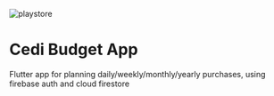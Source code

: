 
![playstore](https://user-images.githubusercontent.com/76905438/110205379-80110200-7e6f-11eb-8c4d-d91b37aa0ad9.png)

# Cedi Budget App
Flutter app for planning daily/weekly/monthly/yearly purchases, using firebase auth and cloud firestore





